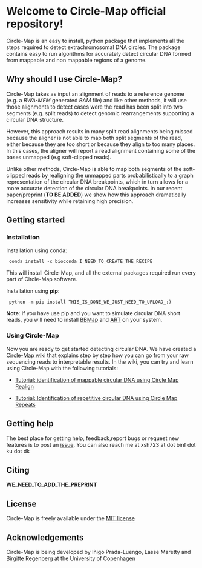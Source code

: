 # Welcome to Circle-Map official repository!

Circle-Map is an easy to install, python package that implements all the steps required to detect extrachromosomal DNA circles. The package  contains easy to run algorithms for accurately detect circular DNA formed from mappable and non mappable regions of a genome.

    
## Why should I use Circle-Map?

Circle-Map takes as input an alignment of reads to a reference genome (e.g. a *BWA-MEM* generated *BAM* file) and like other methods, it will use those alignments to detect cases were the read has been split into two segments (e.g. split reads) to detect genomic rearrangements supporting a circular DNA structure.

However, this approach results in many split read alignments being missed because the aligner is not able to map both split segments of the read, either because they are too short or because they align to too many places. In this cases, the aligner will report a read alignment containing some of the bases unmapped (e.g soft-clipped reads). 

Unlike other methods, Circle-Map is able to map both segments of the soft-clipped reads by realigning the unmapped parts probabilistically to a graph representation of the circular DNA breakpoints, which in turn allows for a more accurate detection of the circular DNA breakpoints. In our recent paper/preprint (**TO BE ADDED**) we show how this approach dramatically increases sensitivity while retaining high precision.


## Getting started

### Installation

Installation using conda:

     conda install -c bioconda I_NEED_TO_CREATE_THE_RECIPE

This will install Circle-Map, and all the external packages required run every part of Circle-Map software.

Installation using **pip**:

     python -m pip install THIS_IS_DONE_WE_JUST_NEED_TO_UPLOAD_:)
     
**Note**: If you have use pip and you want to simulate circular DNA short reads, you will need to install [BBMap](https://sourceforge.net/projects/bbmap/) and [ART](https://www.niehs.nih.gov/research/resources/software/biostatistics/art/index.cfm) on your system.

### Using Circle-Map

Now you are ready to get started detecting circular DNA. We have created a [Circle-Map wiki](https://github.com/iprada/Circle-Map/wiki) that explains step by step how you can go from your raw sequencing reads to interpretable results. In the wiki, you can try and learn using Circle-Map with the following tutorials:

   * [Tutorial: identification of mappable circular DNA using Circle Map Realign](https://github.com/iprada/Circle-Map/wiki/Tutorial:-identification-of-mappable-circular-DNA-using-Circle-Map-Realign) 
    
   * [Tutorial: Identification of repetitive circular DNA using Circle Map Repeats](https://github.com/iprada/Circle-Map/wiki/Tutorial:-Identification-of-repetitive-circular-DNA-using-Circle-Map-Repeats) 







## Getting help

The best place for getting help, feedback,report bugs or request new features is to post an [issue](https://github.com/iprada/Circle-Map/issues). You can also reach me at xsh723 at dot binf dot ku dot dk 
## Citing

**WE_NEED_TO_ADD_THE_PREPRINT**

## License

Circle-Map is freely available under the [MIT license](https://opensource.org/licenses/MIT)

## Acknowledgements

Circle-Map is being developed by Iñigo Prada-Luengo, Lasse Maretty and Birgitte Regenberg at the University of Copenhagen

